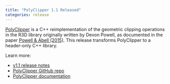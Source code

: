 ```yaml
---
title: "PolyClipper 1.1 Released"
categories: release
---
```


[PolyClipper](https://github.com/LLNL/PolyClipper) is a C++ reimplementation of the geometric clipping operations in the R3D library originally written by Devon Powell, as documented in the paper [Powell & Abell (2015)](https://www.sciencedirect.com/science/article/pii/S0021999115003563). This release transforms PolyClipper to a header-only C++ library.

Learn more:
- [v1.1 release notes](https://github.com/LLNL/PolyClipper/releases/tag/PolyClipper-v1.1)
- [PolyClipper GitHub repo](https://github.com/LLNL/PolyClipper)
- [PolyClipper documentation](https://polyclipper.readthedocs.io/en/latest/)
